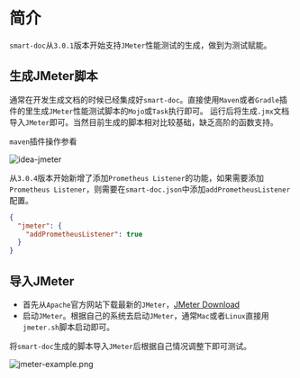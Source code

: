 # 简介

`smart-doc`从`3.0.1`版本开始支持`JMeter`性能测试的生成，做到为测试赋能。

## 生成JMeter脚本
通常在开发生成文档的时候已经集成好`smart-doc`。直接使用`Maven`或者`Gradle`插件的里生成`JMeter`性能测试脚本的`Mojo`或`Task`执行即可。
运行后将生成`.jmx`文档导入`JMeter`即可。当然目前生成的脚本相对比较基础，缺乏高阶的函数支持。

`maven`插件操作参看

![idea-jmeter](https://github.com/smart-doc-group/smart-doc-group.github.io/raw/master/docs/_images/idea-jmeter.png)

从`3.0.4`版本开始新增了添加`Prometheus Listener`的功能，如果需要添加`Prometheus Listener`，则需要在`smart-doc.json`中添加`addPrometheusListener`配置。

```json
{
  "jmeter": {
    "addPrometheusListener": true
  }
}
```


## 导入JMeter
- 首先从`Apache`官方网站下载最新的`JMeter`，[JMeter Download](https://jmeter.apache.org/download_jmeter.cgi)
- 启动`JMeter`。根据自己的系统去启动`JMeter`，通常`Mac`或者`Linux`直接用`jmeter.sh`脚本启动即可。

将`smart-doc`生成的脚本导入`JMeter`后根据自己情况调整下即可测试。

![jmeter-example.png](https://github.com/smart-doc-group/smart-doc-group.github.io/raw/master/docs/_images/jmeter-example.png)

